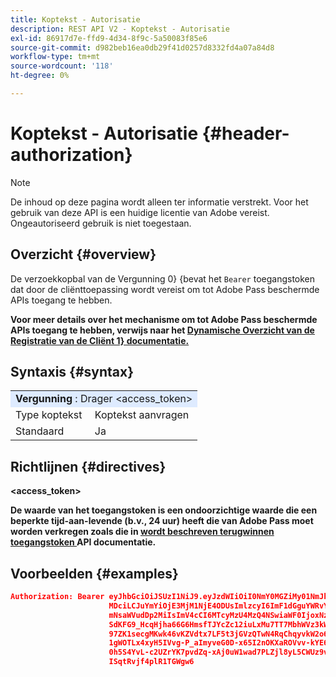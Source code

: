 ```yaml
---
title: Koptekst - Autorisatie
description: REST API V2 - Koptekst - Autorisatie
exl-id: 86917d7e-ffd9-4d34-8f9c-5a50083f85e6
source-git-commit: d982beb16ea0db29f41d0257d8332fd4a07a84d8
workflow-type: tm+mt
source-wordcount: '118'
ht-degree: 0%

---
```



# Koptekst - Autorisatie {#header-authorization}

>[!NOTE]
>
> De inhoud op deze pagina wordt alleen ter informatie verstrekt. Voor het gebruik van deze API is een huidige licentie van Adobe vereist. Ongeautoriseerd gebruik is niet toegestaan.

## Overzicht {#overview}

De </b> verzoekkopbal van de Vergunning 0} {bevat het `Bearer` toegangstoken dat door de cliënttoepassing wordt vereist om tot Adobe Pass beschermde APIs toegang te hebben.<b>

Voor meer details over het mechanisme om tot Adobe Pass beschermde APIs toegang te hebben, verwijs naar het [ Dynamische Overzicht van de Registratie van de Cliënt 1} documentatie.](../../../rest-api-dcr/dynamic-client-registration-overview.md)

## Syntaxis {#syntax}

<table>
   <tr>
      <td style="background-color: #DEEBFF;" colspan="2"><b> Vergunning </b>: Drager &lt;access_token&gt;</td>
   </tr>
   <tr>
      <td>Type koptekst</td>
      <td>Koptekst aanvragen</td>
   </tr>
   <tr>
      <td>Standaard</td>
      <td>Ja</td>
   </tr>
</table>

## Richtlijnen {#directives}

<b> &lt;access_token></b>

De waarde van het toegangstoken is een ondoorzichtige waarde die een beperkte tijd-aan-levende (b.v., 24 uur) heeft die van Adobe Pass moet worden verkregen zoals die in [ wordt beschreven terugwinnen toegangstoken ](../../../rest-api-dcr/apis/dynamic-client-registration-apis-retrieve-access-token.md) API documentatie.

## Voorbeelden {#examples}

```JSON
Authorization: Bearer eyJhbGciOiJSUzI1NiJ9.eyJzdWIiOiI0NmY0MGZiMy01NmJkLTQyYTktOTExYS02YmZmNmEyZmY0
                      MDciLCJuYmYiOjE3MjM1NjE4ODUsImlzcyI6ImF1dGguYWRvYmUuY29tIiwic2NvcGVzIjoiYXBpO
                      mNsaWVudDp2MiIsImV4cCI6MTcyMzU4MzQ4NSwiaWF0IjoxNzIzNTYxODg1fQ.aZUZqwN2fCqNXgX
                      SdKFG9_HcqHjha66G6HmsfTJYcZc12iuLxMu7TT7MbhWVz3kW1jRqgJv8PHhrFSBL5_dgJ1PRSuDg
                      97ZK1secgMKwk46vKZVdtx7LF5t3jGVzQTwN4RqChqyvkW2o67KxVk5xarwJtwB2fwhX_732CYDcv
                      1gWOTLx4xyH5IVvg-P_aImyveG0D-x65I2nOKXaROVvv-kYE6B9OQv_-JBGj72R_yS2AyJQC0R_im
                      0h5S4YvL-c2UZrYK7pvdZq-xAj0uW1wad7PLZjl8yL5CWUz9vzQk2Cmj8adsydjb0u0P3aFrJ0HE9
                      ISqtRvjf4plR1TGWgw6
```
